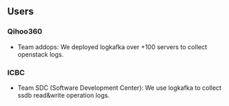 ## Users

### <a name="Qihoo360"></a>Qihoo360

* Team addops: We deployed logkafka over +100 servers to collect openstack logs.

### <a name="ICBC"></a>ICBC

* Team SDC (Software Development Center): We use logkafka to collect ssdb read&write operation logs.